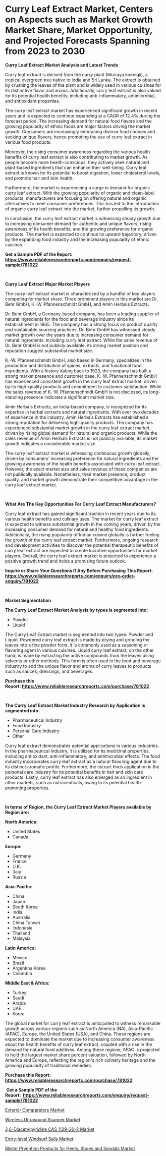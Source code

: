 <p><h1>Curry Leaf Extract Market, Centers on Aspects such as Market Growth Market Share, Market Opportunity, and Projected Forecasts Spanning from 2023 to 2030</h1></p><p><strong>Curry Leaf Extract Market Analysis and Latest Trends</strong></p>
<p><p>Curry leaf extract is derived from the curry plant (Murraya koenigii), a tropical evergreen tree native to India and Sri Lanka. The extract is obtained by crushing the leaves of the plant and is widely used in various cuisines for its distinctive flavor and aroma. Additionally, curry leaf extract is also valued for its potential health benefits, including anti-inflammatory, antimicrobial, and antioxidant properties.</p><p>The curry leaf extract market has experienced significant growth in recent years and is expected to continue expanding at a CAGR of 12.4% during the forecast period. The increasing demand for natural food flavors and the growing popularity of ethnic foods are major factors driving the market growth. Consumers are increasingly embracing diverse food choices and seeking unique flavors, hence promoting the use of curry leaf extract in various food products.</p><p>Moreover, the rising consumer awareness regarding the various health benefits of curry leaf extract is also contributing to market growth. As people become more health-conscious, they actively seek natural and plant-based ingredients that can enhance their well-being. Curry leaf extract is known for its potential to boost digestion, lower cholesterol levels, and promote hair and skin health.</p><p>Furthermore, the market is experiencing a surge in demand for organic curry leaf extract. With the growing popularity of organic and clean-label products, manufacturers are focusing on offering natural and organic alternatives to meet consumer preferences. This has led to the introduction of organic curry leaf extract into the market, further propelling its growth.</p><p>In conclusion, the curry leaf extract market is witnessing steady growth due to increasing consumer demand for authentic and unique flavors, rising awareness of its health benefits, and the growing preference for organic products. The market is expected to continue its upward trajectory, driven by the expanding food industry and the increasing popularity of ethnic cuisines.</p></p>
<p><strong>Get a Sample PDF of the Report:&nbsp; <a href="https://www.reliableresearchreports.com/enquiry/request-sample/781022">https://www.reliableresearchreports.com/enquiry/request-sample/781022</a></strong></p>
<p>&nbsp;</p>
<p><strong>Curry Leaf Extract Major Market Players</strong></p>
<p><p>The curry leaf extract market is characterized by a handful of key players competing for market share. Three prominent players in this market are Dr. Behr GmbH, K.-W. Pfannenschmidt GmbH, and Amin Herbals Extracts. </p><p>Dr. Behr GmbH, a Germany-based company, has been a leading supplier of natural ingredients for the food and beverage industry since its establishment in 1965. The company has a strong focus on product quality and sustainable sourcing practices. Dr. Behr GmbH has witnessed steady market growth over the years due to increasing consumer demand for natural ingredients, including curry leaf extract. While the sales revenue of Dr. Behr GmbH is not publicly available, its strong market position and reputation suggest substantial market size.</p><p>K.-W. Pfannenschmidt GmbH, also based in Germany, specializes in the production and distribution of spices, extracts, and functional food ingredients. With a history dating back to 1923, the company has built a strong market presence and customer base. K.-W. Pfannenschmidt GmbH has experienced consistent growth in the curry leaf extract market, driven by its high-quality products and commitment to customer satisfaction. While the sales revenue of K.-W. Pfannenschmidt GmbH is not disclosed, its long-standing presence indicates a significant market size.</p><p>Amin Herbals Extracts, an India-based company, is recognized for its expertise in herbal extracts and natural ingredients. With over two decades of experience in the industry, Amin Herbals Extracts has established a strong reputation for delivering high-quality products. The company has experienced substantial market growth in the curry leaf extract market, driven by rising global demand for natural and organic products. While the sales revenue of Amin Herbals Extracts is not publicly available, its market growth indicates a considerable market size.</p><p>The curry leaf extract market is witnessing continuous growth globally, driven by consumers' increasing preference for natural ingredients and the growing awareness of the health benefits associated with curry leaf extract. However, the exact market size and sales revenue of these companies are not publically available. Nonetheless, their market presence, product quality, and market growth demonstrate their competitive advantage in the curry leaf extract market.</p></p>
<p>&nbsp;</p>
<p><strong>What Are The Key Opportunities For Curry Leaf Extract Manufacturers?</strong></p>
<p><p>Curry leaf extract has gained significant traction in recent years due to its various health benefits and culinary uses. The market for curry leaf extract is expected to witness substantial growth in the coming years, driven by the increasing consumer demand for natural and healthy food ingredients. Additionally, the rising popularity of Indian cuisine globally is further fueling the growth of the curry leaf extract market. Furthermore, ongoing research and development activities to discover the potential therapeutic benefits of curry leaf extract are expected to create lucrative opportunities for market players. Overall, the curry leaf extract market is projected to experience a positive growth trend and holds a promising future outlook.</p></p>
<p><strong>Inquire or Share Your Questions If Any Before Purchasing This Report: <a href="https://www.reliableresearchreports.com/enquiry/pre-order-enquiry/781022">https://www.reliableresearchreports.com/enquiry/pre-order-enquiry/781022</a></strong></p>
<p>&nbsp;</p>
<p><strong>Market Segmentation</strong></p>
<p><strong>The Curry Leaf Extract Market Analysis by types is segmented into:</strong></p>
<p><ul><li>Powder</li><li>Liquid</li></ul></p>
<p><p>The Curry Leaf Extract market is segmented into two types: Powder and Liquid. Powdered curry leaf extract is made by drying and grinding the leaves into a fine powder form. It is commonly used as a seasoning or flavoring agent in various cuisines. Liquid curry leaf extract, on the other hand, is made by extracting the active compounds from the leaves using solvents or other methods. This form is often used in the food and beverage industry to add the unique flavor and aroma of curry leaves to products such as sauces, dressings, and beverages.</p></p>
<p><strong>Purchase this Report:&nbsp;<a href="https://www.reliableresearchreports.com/purchase/781022">https://www.reliableresearchreports.com/purchase/781022</a></strong></p>
<p>&nbsp;</p>
<p><strong>The Curry Leaf Extract Market Industry Research by Application is segmented into:</strong></p>
<p><ul><li>Pharmaceutical Industry</li><li>Food Industry</li><li>Personal Care Industry</li><li>Other</li></ul></p>
<p><p>Curry leaf extract demonstrates potential applications in various industries. In the pharmaceutical industry, it is utilized for its medicinal properties, including antioxidant, anti-inflammatory, and antimicrobial effects. The food industry incorporates curry leaf extract as a natural flavoring agent due to its distinct aromatic profile. Furthermore, the extract finds application in the personal care industry for its potential benefits in hair and skin care products. Lastly, curry leaf extract has also emerged as an ingredient in other markets, such as nutraceuticals, owing to its potential health-promoting properties.</p></p>
<p>&nbsp;</p>
<p><strong>In terms of Region, the Curry Leaf Extract Market Players available by Region are:</strong></p>
<p>
    <p> <strong> North America: </strong>
        <ul>
            <li>United States</li>
            <li>Canada</li>
        </ul>
        </p> 
    <p> <strong> Europe: </strong>
        <ul>
            <li>Germany</li>
            <li>France</li>
            <li>U.K.</li>
            <li>Italy</li>
            <li>Russia</li>
        </ul>
        </p> 
    <p> <strong> Asia-Pacific: </strong>
        <ul>
            <li>China</li>
            <li>Japan</li>
            <li>South Korea</li>
            <li>India</li>
            <li>Australia</li>
            <li>China Taiwan</li>
            <li>Indonesia</li>
            <li>Thailand</li>
            <li>Malaysia</li>
        </ul>
        </p> 
    <p> <strong> Latin America: </strong>
        <ul>
            <li>Mexico</li>
            <li>Brazil</li>
            <li>Argentina Korea</li>
            <li>Colombia</li>
        </ul>
        </p> 
    <p> <strong> Middle East & Africa: </strong>
        <ul>
            <li>Turkey</li>
            <li>Saudi</li>
            <li>Arabia</li>
            <li>UAE</li>
            <li>Korea</li>
        </ul>
    </p>
    </p>
<p><p>The global market for curry leaf extract is anticipated to witness remarkable growth across various regions such as North America (NA), Asia-Pacific (APAC), Europe, the United States (USA), and China. These regions are expected to dominate the market due to increasing consumer awareness about the health benefits of curry leaf extract, coupled with a rise in the demand for natural food additives. Among these regions, APAC is projected to hold the largest market share percent valuation, followed by North America and Europe, reflecting the region's rich culinary heritage and the growing popularity of traditional remedies.</p></p>
<p><strong>Purchase this Report: <a href="https://www.reliableresearchreports.com/purchase/781022">https://www.reliableresearchreports.com/purchase/781022</a></strong></p>
<p>&nbsp;<strong>Get a Sample PDF of the Report:&nbsp;&nbsp;<a href="https://www.reliableresearchreports.com/enquiry/request-sample/781022">https://www.reliableresearchreports.com/enquiry/request-sample/781022</a></strong></p>
<p><strong></strong></p>
<p><p><a href="https://github.com/Chiragrp23/Market-Research-Report-List-1/blob/main/exterior-comparators-market.md">Exterior Comparators Market</a></p><p><a href="https://medium.com/@amrutreliable23/wireless-ultrasound-scanner-market-size-cagr-trends-2024-2030-144064c209ae">Wireless Ultrasound Scanner Market</a></p><p><a href="https://medium.com/@sanjubabarp23/2-6-diacetylpyridine-cas-1129-30-2-market-insights-into-market-cagr-market-trends-and-growth-20642fc9d8bd">2,6-Diacetylpyridine CAS 1129-30-2 Market</a></p><p><a href="https://github.com/Chiragrp22/Market-Research-Report-List-1/blob/main/entry-level-windsurf-sails-market.md">Entry-level Windsurf Sails Market</a></p><p><a href="https://www.linkedin.com/pulse/blister-prvention-products-heels-shoes-sandals-market/">Blister Prvention Products for Heels, Shoes and Sandals Market</a></p></p>